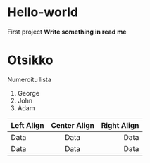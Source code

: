 # Hello-world
First project
**Write something in read me**
# Otsikko
Numeroitu lista
1. George
2.  John
3.  Adam
   
 | Left Align | Center Align | Right Align |
 |:-----------|:------------:|------------:|
 | Data       | Data         | Data        |
 | Data       | Data         | Data        |
